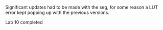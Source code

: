 Significant updates had to be made with the seg, for some reason a LUT error kept popping up with the previous versions.

Lab 10 completed
